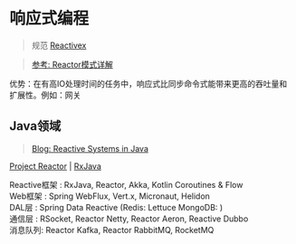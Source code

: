 # 响应式编程
> 规范 [Reactivex](https://reactivex.io/)

> [参考: Reactor模式详解](http://www.blogjava.net/DLevin/archive/2015/09/02/427045.html)

优势：在有高IO处理时间的任务中，响应式比同步命令式能带来更高的吞吐量和扩展性。例如：网关

## Java领域
> [Blog: Reactive Systems in Java](https://www.baeldung.com/java-reactive-systems)

[Project Reactor](http://projectreactor.io/) | [RxJava](https://github.com/ReactiveX/RxJava)


Reactive框架 : RxJava, Reactor, Akka, Kotlin Coroutines & Flow  
Web框架 : Spring WebFlux, Vert.x, Micronaut, Helidon  
DAL层 : Spring Data Reactive (Redis: Lettuce MongoDB: )  
通信层 : RSocket, Reactor Netty, Reactor Aeron, Reactive Dubbo  
消息队列: Reactor Kafka, Reactor RabbitMQ, RocketMQ
